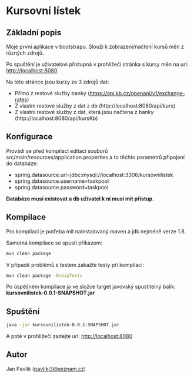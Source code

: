 # Kursovní lístek
## Základní popis
Moje první aplikace v bootstrapu. Slouží k zobrazení/načtení kursů měn z různých
zdrojů.

Po spuštění je uživatelovi přístupná v prohlížeči stránka s kursy měn na url: [http://localhost:8080](http://localhost:8080).

Na této stránce jsou kurzy ze 3 zdrojů dat: 
* Přímo z restové služby banky (https://api.kb.cz/openapi/v1/exchange-rates)
* Z vlastní restové služby z dat z db (http://localhost:8080/api/kurs)
* Z vlastní restové služby z dat, která jsou načtena z banky (http://localhost:8080/api/kursKb)

## Konfigurace
Provádí se před kompilací editací souborů src/main/resources/application.properties a to těchto parametrů připojení do databáze:
* spring.datasource.url=jdbc:mysql://localhost:3306/kursovnilistek
* spring.datasource.username=taskpool
* spring.datasource.password=taskpool

**Databáze musí existovat a db uživatel k ní musí mít přístup.** 

## Kompilace
Pro kompilaci je potřeba mít nainstalovaný maven a jdk nejméně verze 1.8.

Samotná kompilace se spustí příkazem:

```bash
mvn clean package
```
V případě problémů s testem zakažte testy při kompilaci:

```bash
mvn clean package -DskipTests
```

Po úspěšném kompilace ja ve složce target javovský spustitelný balík: **kursovnilistek-0.0.1-SNAPSHOT.jar**
## Spuštění

```bash
java -jar kursovnilistek-0.0.1-SNAPSHOT.jar
```
 
A poté v prohlížečí zadejte url: [http://localhost:8080](http://localhost:8080)

## Autor
Jan Pavlík (pavlikj3@seznam.cz)
